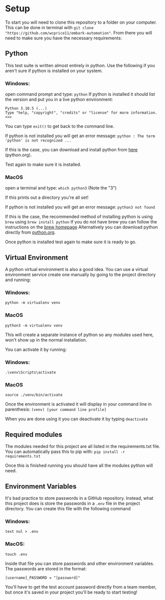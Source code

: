 # Setup
To start you will need to clone this repository to a folder on your computer. This can be done in terminal with `git clone "https://github.com/wcprice11/embark-automation"`.
From there you will need to make sure you have the necessary requirements:

## Python 
This test suite is written almost entirely in python.
Use the following if you aren't sure if python is installed on your system.

### **Windows**:

open command prompt and type:
`python`
If python is installed it should list the version and put you in a live python environment:
```
Python 3.10.5 (...)
Type "help, "copyright", "credits" or "license" for more information.
>>> 
```
You can type `exit()` to get back to the command line.

If python is not installed you will get an error message:
`python : The term 'python' is not recognized ...`

If this is the case, you can download and install python from [here](https://www.python.org/downloads/) (python.org).

Test again to make sure it is installed.

### **MacOS**
open a terminal and type:
`which python3` 
(Note the "3")

If this prints out a directory you're all set!

If python is not installed you will get an error message:
`python3 not found`

If this is the case, the recommended method of installing python is using `brew` using `brew install python`
If you do not have brew you can follow the instructions on the [brew homepage](https://brew.sh/)
Alternatively you can download python directly from [python.org](https://www.python.org/downloads/).

Once python is installed test again to make sure it is ready to go.

## Virtual Environment
A python virtual environment is also a good idea. You can use a virtual environment service create one manually by going to the project directory and running:

### **Windows**:
`python -m virtualenv venv`

### **MacOS**
`python3 -m virtualenv venv`

This will create a separate instance of python so any modules used here, won't show up in the normal installation.

You can activate it by running:

### **Windows**:
`.\venv\Scripts\activate`

### **MacOS**
`source ./venv/bin/activate`

Once the environment is activated it will display in your command line in parenthesis: `(venv) [your command line profile]`

When you are done using it you can deactivate it by typing `deactivate`

## Required modules

The modules needed for this project are all listed in the requirements.txt file.
You can automatically pass this to pip with:
`pip install -r requirements.txt`

Once this is finished running you should have all the modules python will need.

## Environment Variables

It's bad practice to store passwords in a GitHub repository. 
Instead, what this project does is store the passwords in a `.env` file in the project directory.
You can create this file with the following command
### **Windows**:
```
text nul > .env
```
### **MacOS**:
```
touch .env
```
Inside that file you can store passwords and other environment variables.
The passwords are stored in the format:
```
[username]_PASSWORD = "[password]"
```
You'll have to get the test account password directly from a team member, but once it's saved in your project you'll be ready to start testing!
